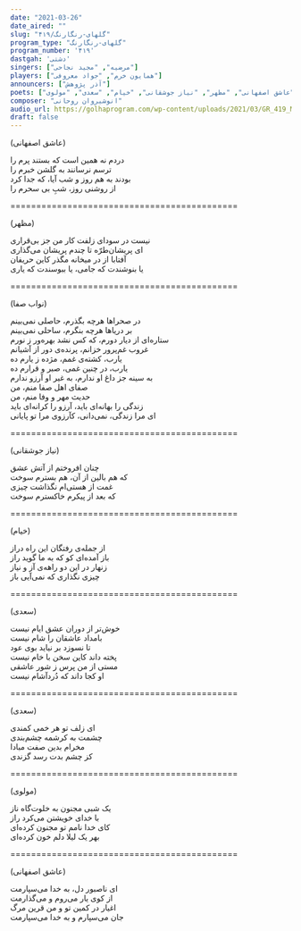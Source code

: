 ```yaml
---
date: "2021-03-26"
date_aired: ""
slug: "گلهای-رنگارنگ/۴۱۹"
program_type: "گلهای-رنگارنگ"
program_number: '۴۱۹'
dastgah: 'دشتی'
singers: ["مرضیه", "مجید نجاحی"]
players: ["همایون خرم", "جواد معروفی"]
announcers: ["آذر پژوهش"]
poets: ["نواب صفا", "عاشق اصفهانی", "مظهر", "نیاز جوشقانی", "خیام", "سعدی", "مولوی"]
composer: "انوشیروان روحانی"
audio_url: https://golhaprogram.com/wp-content/uploads/2021/03/GR_419_Marzieh_Najahi.mp3
draft: false
---
```


(عاشق اصفهانی)  

دردم نه همین است که بستند پرم را  
ترسم نرسانند به گلشن خبرم را  
بودند به هم روز و شب آیا، که جدا کرد  
از روشنی روز، شبِ بی سحرم را  

============================================  

(مظهر)  

نیست در سودای زلفت کار من جز بی‌قراری  
ای پریشان‌طرّه تا چندم پریشان می‌گذاری  
آفتابا از در میخانه مگذر کاین حریفان  
یا بنوشندت که جامی، یا ببوسندت که یاری  

============================================  

(نواب صفا)  

در صحراها هرچه بگذرم، حاصلی نمی‌بینم  
بر دریاها هرچه بنگرم، ساحلی نمی‌بینم  
ستاره‌ای از دیار دورم، که کس نشد بهره‌ور ز نورم  
غروب غم‌پرور خزانم، پرنده‌ی دور از آشیانم  
یارب، کشته‌ی غمم، مژده ز یارم ده  
یارب، در چنین غمی، صبر و قرارم ده  
به سینه جز داغ او ندارم، به غیر او آرزو ندارم  
صفای اهل صفا منم، من  
حدیث مهر و وفا منم، من  
زندگی را بهانه‌ای باید، آرزو را کرانه‌ای باید  
ای مرا زندگی، نمی‌دانی، کآرزوی مرا تو پایانی  

============================================  

(نیاز جوشقانی)  

چنان افروختم از آتش عشق  
که هم بالین از آن، هم بسترم سوخت  
غمت از هستی‌ام نگذاشت چیزی  
که بعد از پیکرم خاکسترم سوخت  

============================================  

(خیام)  

از جمله‌ی رفتگان این راه دراز  
باز آمده‌ای کو که به ما گوید راز  
زنهار در این دو راهه‌ی آز و نیاز  
چیزی نگذاری که نمی‌آیی باز  

============================================  

(سعدی)  

خوش‌تر از دوران عشق ایام نیست  
بامداد عاشقان را شام نیست  
تا نسوزد بر نیاید بوی عود  
پخته داند کاین سخن با خام نیست  
مستی از من پرس ز شور عاشقی  
او کجا داند که دُردآشام نیست  

============================================  

(سعدی)  

ای زلف تو هر خمی کمندی  
چشمت به کرشمه چشم‌بندی  
مخرام بدین صفت مبادا  
کز چشم بدت رسد گزندی  

============================================  

(مولوی)  

یک شبی مجنون به خلوت‌گاه ناز  
با خدای خویشتن می‌کرد راز  
کای خدا نامم تو مجنون کرده‌ای  
بهر یک لیلا دلم خون کرده‌ای  

============================================  

(عاشق اصفهانی)  

ای ناصبور دل، به خدا می‌سپارمت  
از کوی یار می‌روم و می‌گذارمت  
اغیار در کمین تو و من قرین مرگ  
جان می‌سپارم و به خدا می‌سپارمت  
